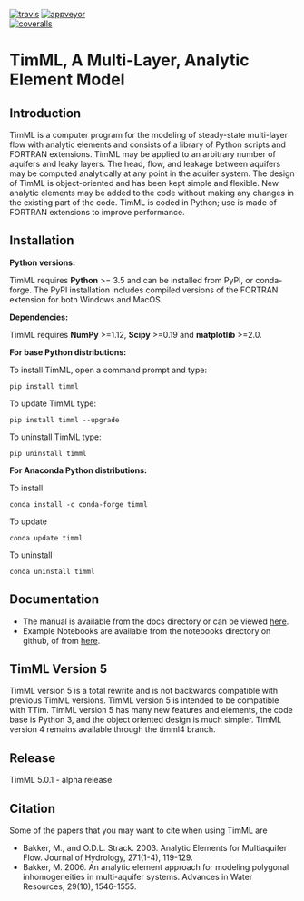 [![travis][travis-img]](https://travis-ci.org/mbakker7/timml)
[![appveyor][appveyor-img]](https://ci.appveyor.com/project/mbakker7/timml/branch/master)  
[![coveralls][coveralls-img]](https://coveralls.io/github/jentjr/timml?branch=master)

[travis-img]: https://img.shields.io/travis/mbakker7/timml/master.svg?label=Linux+/+macOS
[appveyor-img]: https://img.shields.io/appveyor/ci/mbakker7/timml/master.svg?label=Windows
[coveralls-img]: https://img.shields.io/coveralls/github/jentjr/timml/master.svg?label=coveralls

# TimML, A Multi-Layer, Analytic Element Model

## Introduction

TimML is a computer program for the modeling of steady-state multi-layer flow with analytic elements
and consists of a library of Python scripts and FORTRAN extensions.
TimML may be applied to an arbitrary number of aquifers and leaky layers.
The head, flow, and leakage between aquifers may be computed analytically at any point in the aquifer system.
The design of TimML is object-oriented and has been kept simple and flexible.
New analytic elements may be added to the code without making any changes in the existing part of the code.
TimML is coded in Python; use is made of FORTRAN extensions to improve performance.

## Installation

**Python versions:**

TimML requires **Python** >= 3.5 and can be installed from PyPI, or conda-forge.
The PyPI installation includes compiled versions of the FORTRAN extension
for both Windows and MacOS.


**Dependencies:**

TimML requires **NumPy** >=1.12, **Scipy** >=0.19 and **matplotlib** >=2.0. 

**For base Python distributions:**

To install TimML, open a command prompt and type:

    pip install timml

To update TimML type:

    pip install timml --upgrade

To uninstall TimML type:

    pip uninstall timml
    
**For Anaconda Python distributions:**

To install

    conda install -c conda-forge timml
    
To update

    conda update timml
    
To uninstall

    conda uninstall timml

## Documentation

* The manual is available from the docs directory or can be viewed [here](http://mbakker7.github.io/timml/docs/builddocs/html/index.html).
* Example Notebooks are available from the notebooks directory on github, of from [here](https://github.com/mbakker7/timml/tree/master/notebooks).

## TimML Version 5

TimML version 5 is a total rewrite and is not backwards compatible with previous TimML versions.
TimML version 5 is intended to be compatible with TTim.
TimML version 5 has many new features and elements, the code base is Python 3, and the object oriented design is much simpler.
TimML version 4 remains available through the timml4 branch.

## Release
TimML 5.0.1 - alpha release

## Citation

Some of the papers that you may want to cite when using TimML are

* Bakker, M., and O.D.L. Strack. 2003. Analytic Elements for Multiaquifer Flow. Journal of Hydrology, 271(1-4), 119-129.
* Bakker, M. 2006. An analytic element approach for modeling polygonal inhomogeneities in multi-aquifer systems. Advances in Water Resources, 29(10), 1546-1555.
